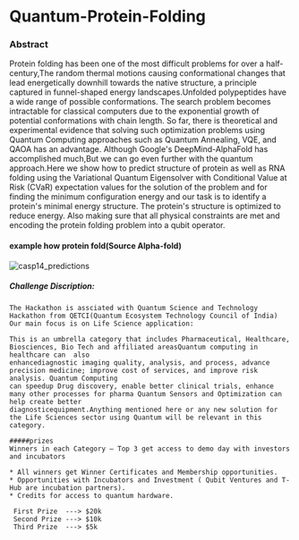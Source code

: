 # Quantum-Protein-Folding
### Abstract
Protein folding has been one of the most difficult problems for over a half-century,The
random thermal motions causing conformational changes that lead energetically
downhill towards the native structure, a principle captured in funnel-shaped energy
landscapes.Unfolded polypeptides have a wide range of possible conformations. The
search problem becomes intractable for classical computers due to the exponential
growth of potential conformations with chain length. So far, there is theoretical and
experimental evidence that solving such optimization problems using Quantum
Computing approaches such as Quantum Annealing, VQE, and QAOA has an
advantage. Although Google's DeepMind-AlphaFold has accomplished much,But we
can go even further with the quantum approach.Here we show how to predict structure
of protein as well as RNA folding using the Variational Quantum Eigensolver with
Conditional Value at Risk (CVaR) expectation values for the solution of the problem and
for finding the minimum configuration energy and our task is to identify a protein's
minimal energy structure. The protein's structure is optimized to reduce energy. Also
making sure that all physical constraints are met and encoding the protein folding
problem into a qubit operator.

#### example how protein fold(Source Alpha-fold)
![casp14_predictions](https://user-images.githubusercontent.com/79074817/193454419-84a2358e-a6e2-4e39-b39d-cc06c64eb2c1.gif)

##### Challenge Discription:
```
The Hackathon is assciated with Quantum Science and Technology Hackathon from QETCI(Quantum Ecosystem Technology Council of India) 
Our main focus is on Life Science application:

This is an umbrella category that includes Pharmaceutical, Healthcare, Biosciences, Bio Tech and affiliated areasQuantum computing in healthcare can  also 
enhancediagnostic imaging quality, analysis, and process, advance precision medicine; improve cost of services, and improve risk analysis. Quantum Computing
can speedup Drug discovery, enable better clinical trials, enhance many other processes for pharma Quantum Sensors and Optimization can help create better
diagnosticequipment.Anything mentioned here or any new solution for the Life Sciences sector using Quantum will be relevant in this category.

#####prizes
Winners in each Category – Top 3 get access to demo day with investors and incubators

* All winners get Winner Certificates and Membership opportunities.
* Opportunities with Incubators and Investment ( Qubit Ventures and T-Hub are incubation partners).
* Credits for access to quantum hardware.

 First Prize  ---> $20k
 Second Prize ---> $10k
 Third Prize  ---> $5k
